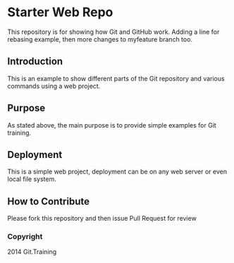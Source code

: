 # Starter Web Repo

This repository is for showing how Git and GitHub work. Adding a line for rebasing example, then more changes to myfeature branch too.

## Introduction

This is an example to show different parts of the Git repository and various commands using a web project.

## Purpose

As stated above, the main purpose is to provide simple examples for Git training.

## Deployment

This is a simple web project, deployment can be on any web server or even local file system.

## How to Contribute

Please fork this repository and then issue Pull Request for review

### Copyright

2014 Git.Training
